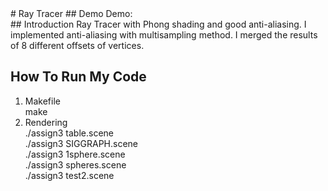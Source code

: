 <snippet>
<content>
# Ray Tracer
## Demo
Demo: 
<br />
## Introduction
Ray Tracer with Phong shading and good anti-aliasing. 
I implemented anti-aliasing with multisampling method. I merged the results of 8 different offsets of vertices.

## How To Run My Code
 
1. Makefile  <br /> 
make
2. Rendering  <br /> 
./assign3 table.scene <br /> 
./assign3 SIGGRAPH.scene <br /> 
./assign3 1sphere.scene <br /> 
./assign3 spheres.scene <br /> 
./assign3 test2.scene


></content>
<tabTrigger></tabTrigger>
</snippet>







